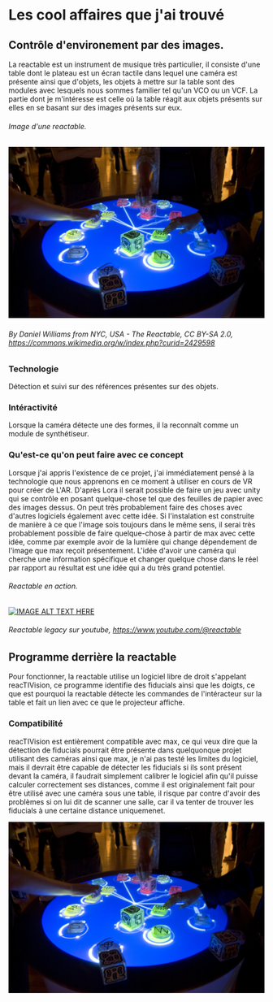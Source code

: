 # Les cool affaires que j'ai trouvé

## Contrôle d'environement par des images.
La reactable est un instrument de musique très particulier, il consiste d'une table dont le plateau est un écran tactile dans lequel une caméra est présente ainsi que d'objets, les objets à mettre sur la table sont des modules avec lesquels nous sommes familier tel qu'un VCO ou un VCF. La partie dont je m'intéresse est celle où la table réagit aux objets présents sur elles en se basant sur des images présents sur eux.

###### Image d'une reactable.
![Image Reactable](./media/Reactable_Multitouch.jpg)
###### By Daniel Williams from NYC, USA - The Reactable, CC BY-SA 2.0, https://commons.wikimedia.org/w/index.php?curid=2429598

### Technologie

Détection et suivi sur des références présentes sur des objets.

### Intéractivité

Lorsque la caméra détecte une des formes, il la reconnaît comme un module de synthétiseur.

### Qu'est-ce qu'on peut faire avec ce concept

Lorsque j'ai appris l'existence de ce projet, j'ai immédiatement pensé à la technologie que nous apprenons en ce moment à utiliser en cours de VR pour créer de L'AR.
D'après Lora il serait possible de faire un jeu avec unity qui se contrôle en posant quelque-chose tel que des feuilles de papier avec des images dessus. On peut très probablement faire des choses avec d'autres logiciels également avec cette idée. Si l'instalation est construite de manière à ce que l'image sois toujours dans le même sens, il serai très probablement possible de faire quelque-chose à partir de max avec cette idée, comme par exemple avoir de la lumière qui change dépendement de l'image que max reçoit présentement. L'idée d'avoir une caméra qui cherche une information spécifique et changer quelque chose dans le réel par rapport au résultat est une idée qui a du très grand potentiel.


###### Reactable en action.
<a href="http://www.youtube.com/watch?feature=player_embedded&v=0h-RhyopUmc
" target="_blank"><img src="http://img.youtube.com/vi/0h-RhyopUmc/0.jpg" 
alt="IMAGE ALT TEXT HERE" /></a>
###### Reactable legacy sur youtube, https://www.youtube.com/@reactable

## Programme derrière la reactable

Pour fonctionner, la reactable utilise un logiciel libre de droit s'appelant reacTIVision, ce programme identifie des fiducials ainsi que les doigts, ce que est pourquoi la reactable détecte les commandes de l'intéracteur sur la table et fait un lien avec ce que le projecteur affiche.

### Compatibilité

reacTIVision est entièrement compatible avec max, ce qui veux dire que la détection de fiducials pourrait être présente dans quelquonque projet utilisant des caméras ainsi que max, je n'ai pas testé les limites du logiciel, mais il devrait être capable de détecter les fiducials si ils sont présent devant la caméra, il faudrait simplement calibrer le logiciel afin qu'il puisse calculer correctement ses distances, comme il est originalement fait pour être utilisé avec une caméra sous une table, il risque par contre d'avoir des problèmes si on lui dit de scanner une salle, car il va tenter de trouver les fiducials à une certaine distance uniquemenet. 

[![Demo](./media/Reactable_Multitouch.jpg)](./media/reacTIVisionDemo.mp4)

